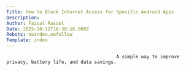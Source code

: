 ```yaml
---
Title: How to Block Internet Access for Specific Android Apps
Description: 
Author: Faisal Rasool
Date: 2025-10-12T16:30:16.000Z
Robots: noindex,nofollow
Template: index
---
```


                                            A simple way to improve privacy, battery life, and data savings.
                                        